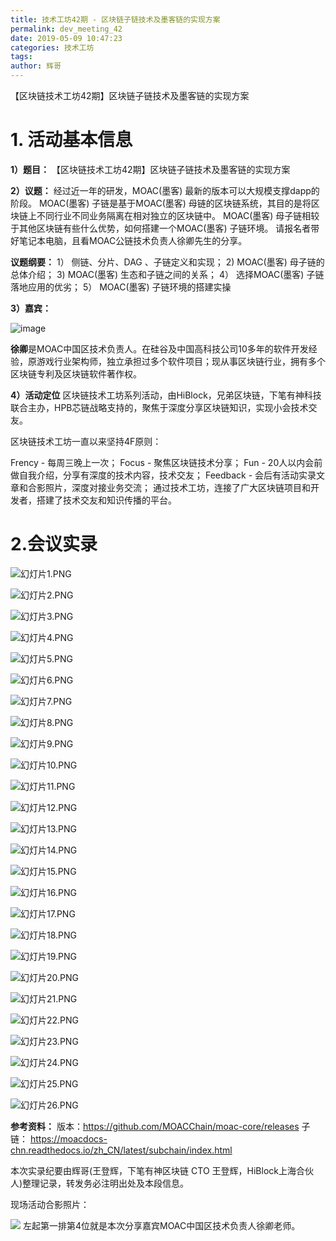 ```yaml
---
title: 技术工坊42期 - 区块链子链技术及墨客链的实现方案
permalink: dev_meeting_42
date: 2019-05-09 10:47:23
categories: 技术工坊
tags:  
author: 辉哥
---
```


【区块链技术工坊42期】区块链子链技术及墨客链的实现方案

<!-- more -->

# 1. 活动基本信息
**1）题目：**
【区块链技术工坊42期】区块链子链技术及墨客链的实现方案

**2）议题：**
经过近一年的研发，MOAC(墨客) 最新的版本可以大规模支撑dapp的阶段。
MOAC(墨客) 子链是基于MOAC(墨客) 母链的区块链系统，其目的是将区块链上不同行业不同业务隔离在相对独立的区块链中。
MOAC(墨客) 母子链相较于其他区块链有些什么优势，如何搭建一个MOAC(墨客) 子链环境。
请报名者带好笔记本电脑，且看MOAC公链技术负责人徐卿先生的分享。

**议题纲要：**
1） 侧链、分片、DAG 、子链定义和实现；
2)  MOAC(墨客) 母子链的总体介绍；
3)  MOAC(墨客) 生态和子链之间的关系；
4） 选择MOAC(墨客) 子链落地应用的优劣；
5） MOAC(墨客) 子链环境的搭建实操

**3）嘉宾：**

![image](https://upload-images.jianshu.io/upload_images/1190574-ee67c398bc6933bd.png?imageMogr2/auto-orient/strip%7CimageView2/2/w/399/format/webp)

**徐卿**是MOAC中国区技术负责人。在硅谷及中国高科技公司10多年的软件开发经验，原游戏行业架构师，独立承担过多个软件项目；现从事区块链行业，拥有多个区块链专利及区块链软件著作权。

**4）活动定位**
区块链技术工坊系列活动，由HiBlock，兄弟区块链，下笔有神科技联合主办，HPB芯链战略支持的，聚焦于深度分享区块链知识，实现小会技术交友。

区块链技术工坊一直以来坚持4F原则：

Frency - 每周三晚上一次；
Focus - 聚焦区块链技术分享；
Fun - 20人以内会前做自我介绍，分享有深度的技术内容，技术交友；
Feedback - 会后有活动实录文章和合影照片，深度对接业务交流；
通过技术工坊，连接了广大区块链项目和开发者，搭建了技术交友和知识传播的平台。

# 2.会议实录
![幻灯片1.PNG](https://upload-images.jianshu.io/upload_images/1190574-39579ce8a95d4096.PNG?imageMogr2/auto-orient/strip%7CimageView2/2/w/1240)

![幻灯片2.PNG](https://upload-images.jianshu.io/upload_images/1190574-804af741fdcb951c.PNG?imageMogr2/auto-orient/strip%7CimageView2/2/w/1240)

![幻灯片3.PNG](https://upload-images.jianshu.io/upload_images/1190574-59c276e537777889.PNG?imageMogr2/auto-orient/strip%7CimageView2/2/w/1240)

![幻灯片4.PNG](https://upload-images.jianshu.io/upload_images/1190574-f47f5096f1f640f2.PNG?imageMogr2/auto-orient/strip%7CimageView2/2/w/1240)

![幻灯片5.PNG](https://upload-images.jianshu.io/upload_images/1190574-ad9feb4dc53d788c.PNG?imageMogr2/auto-orient/strip%7CimageView2/2/w/1240)

![幻灯片6.PNG](https://upload-images.jianshu.io/upload_images/1190574-d541711fe3b41074.PNG?imageMogr2/auto-orient/strip%7CimageView2/2/w/1240)

![幻灯片7.PNG](https://upload-images.jianshu.io/upload_images/1190574-f1277743d6fa3f55.PNG?imageMogr2/auto-orient/strip%7CimageView2/2/w/1240)

![幻灯片8.PNG](https://upload-images.jianshu.io/upload_images/1190574-bb2043fa1198aa68.PNG?imageMogr2/auto-orient/strip%7CimageView2/2/w/1240)

![幻灯片9.PNG](https://upload-images.jianshu.io/upload_images/1190574-c67a5ea9d7f734bb.PNG?imageMogr2/auto-orient/strip%7CimageView2/2/w/1240)

![幻灯片10.PNG](https://upload-images.jianshu.io/upload_images/1190574-4b3ba992efbc6b63.PNG?imageMogr2/auto-orient/strip%7CimageView2/2/w/1240)

![幻灯片11.PNG](https://upload-images.jianshu.io/upload_images/1190574-0334c463a1b9d01f.PNG?imageMogr2/auto-orient/strip%7CimageView2/2/w/1240)

![幻灯片12.PNG](https://upload-images.jianshu.io/upload_images/1190574-a7af4059a7bd47da.PNG?imageMogr2/auto-orient/strip%7CimageView2/2/w/1240)

![幻灯片13.PNG](https://upload-images.jianshu.io/upload_images/1190574-9c0122cd9a655ccc.PNG?imageMogr2/auto-orient/strip%7CimageView2/2/w/1240)

![幻灯片14.PNG](https://upload-images.jianshu.io/upload_images/1190574-19a0a12114ed579b.PNG?imageMogr2/auto-orient/strip%7CimageView2/2/w/1240)

![幻灯片15.PNG](https://upload-images.jianshu.io/upload_images/1190574-fb386fd0e9274162.PNG?imageMogr2/auto-orient/strip%7CimageView2/2/w/1240)

![幻灯片16.PNG](https://upload-images.jianshu.io/upload_images/1190574-dae07d6165247e74.PNG?imageMogr2/auto-orient/strip%7CimageView2/2/w/1240)

![幻灯片17.PNG](https://upload-images.jianshu.io/upload_images/1190574-434948c9b91f0bea.PNG?imageMogr2/auto-orient/strip%7CimageView2/2/w/1240)

![幻灯片18.PNG](https://upload-images.jianshu.io/upload_images/1190574-6af251e4b1075469.PNG?imageMogr2/auto-orient/strip%7CimageView2/2/w/1240)

![幻灯片19.PNG](https://upload-images.jianshu.io/upload_images/1190574-252201590044c8ec.PNG?imageMogr2/auto-orient/strip%7CimageView2/2/w/1240)

![幻灯片20.PNG](https://upload-images.jianshu.io/upload_images/1190574-655f82241e814ff7.PNG?imageMogr2/auto-orient/strip%7CimageView2/2/w/1240)

![幻灯片21.PNG](https://upload-images.jianshu.io/upload_images/1190574-0bb7d4882250f175.PNG?imageMogr2/auto-orient/strip%7CimageView2/2/w/1240)

![幻灯片22.PNG](https://upload-images.jianshu.io/upload_images/1190574-93d5ec129673665a.PNG?imageMogr2/auto-orient/strip%7CimageView2/2/w/1240)

![幻灯片23.PNG](https://upload-images.jianshu.io/upload_images/1190574-5e8fb67b8db712b9.PNG?imageMogr2/auto-orient/strip%7CimageView2/2/w/1240)

![幻灯片24.PNG](https://upload-images.jianshu.io/upload_images/1190574-b1815258b769f91f.PNG?imageMogr2/auto-orient/strip%7CimageView2/2/w/1240)

![幻灯片25.PNG](https://upload-images.jianshu.io/upload_images/1190574-4f351d0f118a1439.PNG?imageMogr2/auto-orient/strip%7CimageView2/2/w/1240)

![幻灯片26.PNG](https://upload-images.jianshu.io/upload_images/1190574-c9d5d398967e9322.PNG?imageMogr2/auto-orient/strip%7CimageView2/2/w/1240)

**参考资料：**
版本：https://github.com/MOACChain/moac-core/releases
子链： https://moacdocs-chn.readthedocs.io/zh_CN/latest/subchain/index.html


本次实录纪要由辉哥(王登辉，下笔有神区块链 CTO 王登辉，HiBlock上海合伙人)整理记录，转发务必注明出处及本段信息。

现场活动合影照片：

![](https://upload-images.jianshu.io/upload_images/1190574-905934ef65bc1b07.png?imageMogr2/auto-orient/strip%7CimageView2/2/w/1240)
左起第一排第4位就是本次分享嘉宾MOAC中国区技术负责人徐卿老师。

